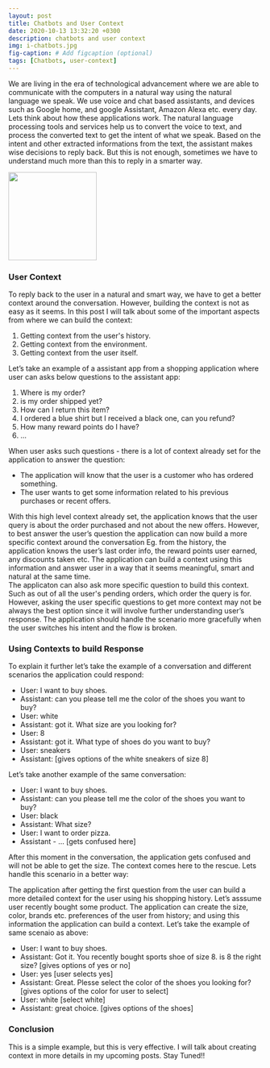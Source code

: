 ```yaml
---
layout: post
title: Chatbots and User Context
date: 2020-10-13 13:32:20 +0300
description: chatbots and user context
img: i-chatbots.jpg
fig-caption: # Add figcaption (optional)
tags: [Chatbots, user-context]
---
```

We are living in the era of technological advancement where we are able to communicate with the computers in a natural way using the natural language we speak. We use voice and chat based assistants, and devices such as Google home, and google Assistant, Amazon Alexa etc. every day. Lets think about how these applications work. The natural language processing tools and services help us to convert the voice to text, and process the converted text to get the intent of what we speak. Based on the intent and other extracted informations from the text, the assistant makes wise decisions to reply back. But this is not enough, sometimes we have to understand much more than this to reply in a smarter way.  

<img src="https://media3.giphy.com/media/Up7LOrG2RI89zDa0tC/200.gif?cid=ecf05e47y5d5drbust7n9zsu2lak3ezjb5v5hs3hbs1aotxj&rid=200.gif&ct=g" width="175px">

### User Context
To reply back to the user in a natural and smart way, we have to get a better context around the conversation. However, building the context is not as easy as it seems. In this post I will talk about some of the important aspects from where we can build the context:


1. Getting context from the user's history.
2. Getting context from the environment.
3. Getting context from the user itself.

Let’s take an example of a assistant app from a shopping application where user can asks below questions to the assistant app:
1. Where is my order?
2. is my order shipped yet?
3. How can I return this item? 
4. I ordered a blue shirt but I received a black one, can you refund? 
5. How many reward points do I have?
6. ...

When user asks such questions - there is a lot of context already set for the application to answer the question: 
- The application will know that the user is a customer who has ordered something.
- The user wants to get some information related to his previous purchases or recent offers.

With this high level context already set, the application knows that the user query is about the order purchased and not about the new offers. However, to best answer the user’s question the application can now build a more specific context around the conversation Eg. from the history, the application knows the user’s last order info, the reward points user earned, any discounts taken etc. The application can build a context using this information and answer user in a way that it seems meaningful, smart and natural at the same time.  
The applicaton can also ask more specific question to build this context. Such as out of all the user's pending orders, which order the query is for. However, asking the user specific questions to get more context may not be always the best option since it will involve further understanding user’s response. The application should handle the scenario more gracefully when the user switches his intent and the flow is broken. 

### Using Contexts to build Response
To explain it further let’s take the example of a conversation and different scenarios the application could respond:

- User: I want to buy shoes.
- Assistant: can you please tell me the color of the shoes you want to buy? 
- User: white
- Assistant: got it. What size are you looking for? 
- User: 8
- Assistant: got it. What type of shoes do you want to buy?
- User: sneakers
- Assistant: [gives options of the white sneakers of size 8]

Let’s take another example of the same conversation:

- User: I want to buy shoes.
- Assistant: can you please tell me the color of the shoes you want to buy? 
- User: black
- Assistant: What size? 
- User: I want to order pizza.
- Assistant - ... [gets confused here]

After this moment in the conversation, the application gets confused and will not be able to get the size. The context comes here to the rescue. Lets handle this scenario in a better way:  

The application after getting the first question from the user can build a more detailed context for the user using his shopping history. Let’s asssume user recently bought some product. The application can create the size, color, brands etc. preferences of the user from history; and using this information the application can build a context. Let’s take the example of same scenaio as above:  

- User: I want to buy shoes.
- Assistant: Got it. You recently bought sports shoe of size 8. is 8 the right size? [gives options of yes or no]
- User: yes [user selects yes]
- Assistant: Great. Plesse select the color of the shoes you looking for? [gives options of the color for user to select]
- User: white [select white]
- Assistant: great choice. [gives options of the shoes]

### Conclusion
This is a simple example, but this is very effective. I will talk about creating context in more details in my upcoming posts. Stay Tuned!!
